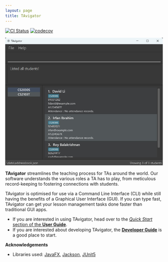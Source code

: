 ```yaml
---
layout: page
title: TAvigator
---
```


[![CI Status](https://github.com/AY2324S1-CS2103T-T09-4/tp/actions/workflows/gradle.yml/badge.svg)](https://github.com/AY2324S1-CS2103T-T09-4/tp/actions)
[![codecov](https://codecov.io/gh/AY2324S1-CS2103T-T09-4/tp/graph/badge.svg?token=ZD7IOSM5SQ)](https://codecov.io/gh/AY2324S1-CS2103T-T09-4/tp)

![Ui](images/Ui.png)

**TAvigator** streamlines the teaching process for TAs around the world. Our software understands the various roles a TA has to play, from meticulous record-keeping to fostering connections with students.

TAvigator is optimised for use via a Command Line Interface (CLI) while still having the benefits of a Graphical User Interface (GUI). If you can type fast, TAvigator can get your lesson management tasks done faster than traditional GUI apps.

* If you are interested in using TAvigator, head over to the [_Quick Start_ section of the **User Guide**](UserGuide.md#quick-start).
* If you are interested about developing TAvigator, the [**Developer Guide**](DeveloperGuide.md) is a good place to start.


**Acknowledgements**

* Libraries used: [JavaFX](https://openjfx.io/), [Jackson](https://github.com/FasterXML/jackson), [JUnit5](https://github.com/junit-team/junit5)
